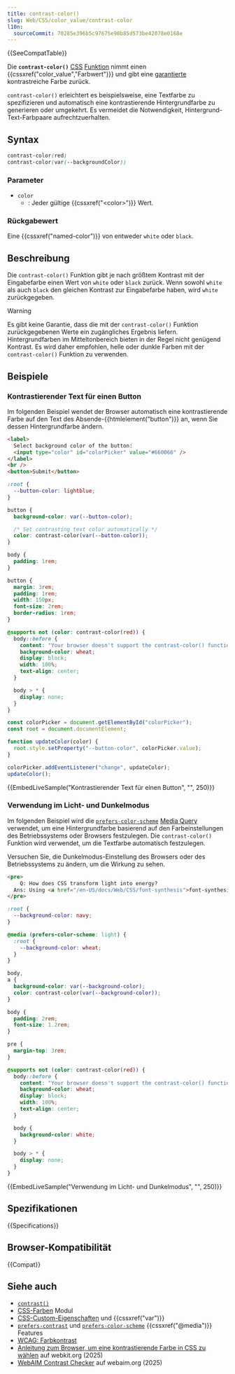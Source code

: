```yaml
---
title: contrast-color()
slug: Web/CSS/color_value/contrast-color
l10n:
  sourceCommit: 70285e396b5c97675e90b85d573be42078e0168e
---
```


{{SeeCompatTable}}

Die **`contrast-color()`** [CSS](/de/docs/Web/CSS) [Funktion](/de/docs/Web/CSS/CSS_values_and_units/CSS_value_functions) nimmt einen {{cssxref("color_value","Farbwert")}} und gibt eine [garantierte](https://w3c.github.io/wcag/guidelines/22/#contrast-minimum) kontrastreiche Farbe zurück.

`contrast-color()` erleichtert es beispielsweise, eine Textfarbe zu spezifizieren und automatisch eine kontrastierende Hintergrundfarbe zu generieren oder umgekehrt. Es vermeidet die Notwendigkeit, Hintergrund-Text-Farbpaare aufrechtzuerhalten.

## Syntax

```css
contrast-color(red)
contrast-color(var(--backgroundColor))
```

### Parameter

- `color`
  - : Jeder gültige {{cssxref("&lt;color&gt;")}} Wert.

### Rückgabewert

Eine {{cssxref("named-color")}} von entweder `white` oder `black`.

## Beschreibung

Die `contrast-color()` Funktion gibt je nach größtem Kontrast mit der Eingabefarbe einen Wert von `white` oder `black` zurück. Wenn sowohl `white` als auch `black` den gleichen Kontrast zur Eingabefarbe haben, wird `white` zurückgegeben.

> [!WARNING]
> Es gibt keine Garantie, dass die mit der `contrast-color()` Funktion zurückgegebenen Werte ein zugängliches Ergebnis liefern. Hintergrundfarben im Mitteltonbereich bieten in der Regel nicht genügend Kontrast. Es wird daher empfohlen, helle oder dunkle Farben mit der `contrast-color()` Funktion zu verwenden.

## Beispiele

### Kontrastierender Text für einen Button

Im folgenden Beispiel wendet der Browser automatisch eine kontrastierende Farbe auf den Text des Absende-{{htmlelement("button")}} an, wenn Sie dessen Hintergrundfarbe ändern.

```html hidden
<label>
  Select background color of the button:
  <input type="color" id="colorPicker" value="#660066" />
</label>
<br />
<button>Submit</button>
```

```css
:root {
  --button-color: lightblue;
}

button {
  background-color: var(--button-color);

  /* Set contrasting text color automatically */
  color: contrast-color(var(--button-color));
}
```

```css hidden
body {
  padding: 1rem;
}

button {
  margin: 3rem;
  padding: 1rem;
  width: 150px;
  font-size: 2rem;
  border-radius: 1rem;
}

@supports not (color: contrast-color(red)) {
  body::before {
    content: "Your browser doesn't support the contrast-color() function.";
    background-color: wheat;
    display: block;
    width: 100%;
    text-align: center;
  }

  body > * {
    display: none;
  }
}
```

```js hidden
const colorPicker = document.getElementById("colorPicker");
const root = document.documentElement;

function updateColor(color) {
  root.style.setProperty("--button-color", colorPicker.value);
}

colorPicker.addEventListener("change", updateColor);
updateColor();
```

{{EmbedLiveSample("Kontrastierender Text für einen Button", "", 250)}}

### Verwendung im Licht- und Dunkelmodus

Im folgenden Beispiel wird die [`prefers-color-scheme`](/de/docs/Web/CSS/@media/prefers-color-scheme) [Media Query](/de/docs/Web/CSS/CSS_media_queries/Using_media_queries) verwendet, um eine Hintergrundfarbe basierend auf den Farbeinstellungen des Betriebssystems oder Browsers festzulegen. Die `contrast-color()` Funktion wird verwendet, um die Textfarbe automatisch festzulegen.

Versuchen Sie, die Dunkelmodus-Einstellung des Browsers oder des Betriebssystems zu ändern, um die Wirkung zu sehen.

```html hidden
<pre>
    Q: How does CSS transform light into energy?
  Ans: Using <a href="/en-US/docs/Web/CSS/font-synthesis">font-synthesis</a>.
</pre>
```

```css
:root {
  --background-color: navy;
}

@media (prefers-color-scheme: light) {
  :root {
    --background-color: wheat;
  }
}

body,
a {
  background-color: var(--background-color);
  color: contrast-color(var(--background-color));
}
```

```css hidden
body {
  padding: 2rem;
  font-size: 1.2rem;
}

pre {
  margin-top: 3rem;
}

@supports not (color: contrast-color(red)) {
  body::before {
    content: "Your browser doesn't support the contrast-color() function.";
    background-color: wheat;
    display: block;
    width: 100%;
    text-align: center;
  }

  body {
    background-color: white;
  }

  body > * {
    display: none;
  }
}
```

{{EmbedLiveSample("Verwendung im Licht- und Dunkelmodus", "", 250)}}

## Spezifikationen

{{Specifications}}

## Browser-Kompatibilität

{{Compat}}

## Siehe auch

- [`contrast()`](/de/docs/Web/CSS/filter-function/contrast)
- [CSS-Farben](/de/docs/Web/CSS/CSS_colors) Modul
- [CSS-Custom-Eigenschaften](/de/docs/Web/CSS/--*) und {{cssxref("var")}}
- [`prefers-contrast`](/de/docs/Web/CSS/@media/prefers-contrast) und [`prefers-color-scheme`](/de/docs/Web/CSS/@media/prefers-color-scheme) {{cssxref("@media")}} Features
- [WCAG: Farbkontrast](/de/docs/Web/Accessibility/Guides/Understanding_WCAG/Perceivable/Color_contrast)
- [Anleitung zum Browser, um eine kontrastierende Farbe in CSS zu wählen](https://webkit.org/blog/16929/contrast-color/) auf webkit.org (2025)
- [WebAIM Contrast Checker](https://webaim.org/resources/contrastchecker/) auf webaim.org (2025)
